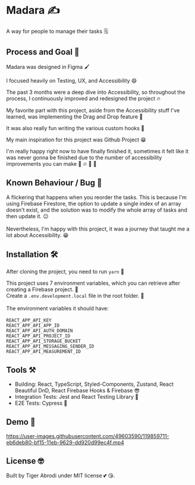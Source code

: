 # Madara ✍️

A way for people to manage their tasks 🗒️

## Process and Goal 💪

Madara was designed in Figma 🖌️

I focused heavily on Testing, UX, and Accessibility 😄

The past 3 months were a deep dive into Accessibility, so throughout the process, I continuously improved and redesigned the project 🔥

My favorite part with this project, aside from the Accessibility stuff I've learned, was implementing the Drag and Drop feature 🥳

It was also really fun writing the various custom hooks 👏

My main inspiration for this project was Github Project 😁

I'm really happy right now to have finally finished it, sometimes it felt like it was never gonna be finished due to the number of accessibility improvements you can make 🦊 🔥 🎊 🎉

## Known Behaviour / Bug 🤧

A flickering that happens when you reorder the tasks.
This is because I'm using Firebase Firestore, the option to update a single index of an array doesn't exist, and the solution was to modify the whole array of tasks and then update it. 😐
<br>
<br>
Nevertheless, I'm happy with this project, it was a journey that taught me a lot about Accessibility. 😁

## Installation 🛠️

After cloning the project, you need to run `yarn` 🔧

This project uses 7 environment variables, which you can retrieve after creating a Firebase project. 🤠
<br>
Create a `.env.development.local` file in the root folder. 💫
<br>
<br>
The environment variables it should have:
<br>
<br>
`REACT_APP_API_KEY`
<br>
`REACT_APP_API_APP_ID`
<br>
`REACT_APP_API_AUTH_DOMAIN`
<br>
`REACT_APP_API_PROJECT_ID`
<br>
`REACT_APP_API_STORAGE_BUCKET`
<br>
`REACT_APP_API_MESSAGING_SENDER_ID`
<br>
`REACT_APP_API_MEASUREMENT_ID`
<br>

## Tools ⚒️

- Building: React, TypeScript, Styled-Components, Zustand, React Beautiful DnD, React Firebase Hooks & Firebase :sunglasses:
- Integration Tests: Jest and React Testing Library :blue_heart:
- E2E Tests: Cypress :metal:

## Demo 🎥

https://user-images.githubusercontent.com/49603590/119859711-eb6deb80-bf15-11eb-9629-dd920d99ec4f.mp4



## License :nerd_face:

Built by Tiger Abrodi under MIT license :two_hearts: 😘.

